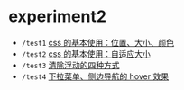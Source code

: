 # experiment2

- `/test1` [css 的基本使用：位置、大小、颜色](test1)
- `/test2` [css 的基本使用：自适应大小](test2)
- `/test3` [清除浮动的四种方式](test3)
- `/test4` [下拉菜单、侧边导航的 hover 效果](test4)
